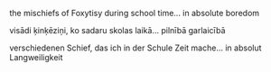 the mischiefs of Foxytisy during school time... in absolute boredom

visādi ķinķēziņi, ko sadaru skolas laikā... pilnībā garlaicībā

verschiedenen Schief, das ich in der Schule Zeit mache... in absolut Langweiligkeit
